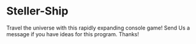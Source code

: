 # Steller-Ship
Travel the universe with this rapidly expanding console game!
Send Us a message if you have ideas for this program. Thanks!
